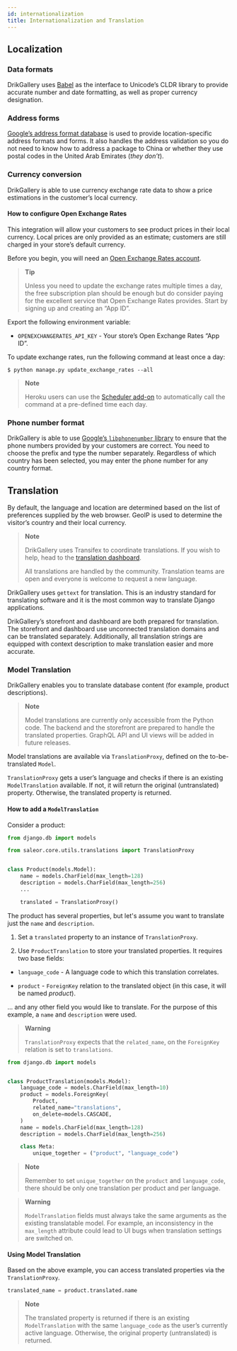 ```yaml
---
id: internationalization
title: Internationalization and Translation
---
```


## Localization

### Data formats

DrikGallery uses [Babel](http://babel.pocoo.org/en/latest/) as the interface to Unicode’s CLDR library to provide accurate number and date formatting, as well as proper currency designation.


### Address forms

[Google’s address format database](https://github.com/dynamicguy/google-i18n-address) is used to provide location-specific address formats and forms. 
It also handles the address validation so you do not need to know how to address a package to China or whether they use postal codes in the United Arab Emirates (_they don’t_).


### Currency conversion

DrikGallery is able to use currency exchange rate data to show a price estimations in the customer’s local currency. 

#### How to configure Open Exchange Rates

This integration will allow your customers to see product prices in their local currency. Local prices are only provided as an estimate; customers are still charged in your store’s default currency.

Before you begin, you will need an [Open Exchange Rates account](https://openexchangerates.org/). 

> **Tip**
>
> Unless you need to update the exchange rates multiple times a day, the free subscription plan should be enough but do consider paying for the excellent service that Open Exchange Rates provides. Start by signing up and creating an “App ID”.

Export the following environment variable:

* `OPENEXCHANGERATES_API_KEY` - Your store’s Open Exchange Rates “App ID”.

To update exchange rates, run the following command at least once a day:

```console
$ python manage.py update_exchange_rates --all
```

> **Note**
>
> Heroku users can use the [Scheduler add-on](https://elements.heroku.com/addons/scheduler) to automatically call the command at a pre-defined time each day.


### Phone number format

DrikGallery is able to use [Google’s `libphonenumber` library](https://github.com/googlei18n/libphonenumber) to ensure that the phone numbers provided by your customers are correct. 
You need to choose the prefix and type the number separately. 
Regardless of which country has been selected, you may enter the phone number for any country format.

## Translation

By default, the language and location are determined based on the list of preferences supplied by the web browser. 
GeoIP is used to determine the visitor’s country and their local currency.

> **Note**
>
> DrikGallery uses Transifex to coordinate translations. 
> If you wish to help, head to the [translation dashboard](https://www.transifex.com/dynamicguy/saleor-1/).
>
> All translations are handled by the community. Translation teams are open and everyone is welcome to request a new language.


DrikGallery uses `gettext` for translation. This is an industry standard for translating software and it is the most common way to translate Django applications.

DrikGallery’s storefront and dashboard are both prepared for translation. 
The storefront and dashboard use unconnected translation domains and can be translated separately. 
Additionally, all translation strings are equipped with context description to make translation easier and more accurate.

### Model Translation

DrikGallery enables you to translate database content (for example, product descriptions). 

> **Note**
>
> Model translations are currently only accessible from the Python code. 
> The backend and the storefront are prepared to handle the translated properties.
> GraphQL API and UI views will be added in future releases.


Model translations are available via `TranslationProxy`, defined on the to-be-translated `Model`.

`TranslationProxy` gets a user’s language and checks if there is an existing `ModelTranslation` available. If not, it will return the original (untranslated) property. Otherwise, the translated property is returned.


#### How to add a `ModelTranslation`

Consider a product:

```python
from django.db import models

from saleor.core.utils.translations import TranslationProxy


class Product(models.Model):
    name = models.CharField(max_length=128)
    description = models.CharField(max_length=256)
    ...

    translated = TranslationProxy()
```

The product has several properties, but let's assume you want to translate just the `name` and `description`.

1. Set a `translated` property to an instance of `TranslationProxy`.

2. Use `ProductTranslation` to store your translated properties. It requires two base fields:


* `language_code` - A language code to which this translation correlates.

* `product` - `ForeignKey` relation to the translated object (in this case, it will be named _product_).

… and any other field you would like to translate. For the purpose of this example, a `name` and `description` were used.

> **Warning**
> 
> `TranslationProxy` expects that the `related_name`, on the `ForeignKey` relation is set to `translations`.

```python
from django.db import models


class ProductTranslation(models.Model):
    language_code = models.CharField(max_length=10)
    product = models.ForeignKey(
        Product,
        related_name="translations",
        on_delete=models.CASCADE,
    )
    name = models.CharField(max_length=128)
    description = models.CharField(max_length=256)

    class Meta:
        unique_together = ("product", "language_code")
```

> **Note**
>
> Remember to set `unique_together` on the `product` and `language_code`, there should be only one translation per product and per language.

> **Warning**
>
> `ModelTranslation` fields must always take the same arguments as the existing translatable model.
> For example, an inconsistency in the `max_length` attribute could lead to UI bugs when translation settings are switched on.


#### Using Model Translation

Based on the above example, you can access translated properties via the `TranslationProxy`.

```python
translated_name = product.translated.name
```

> **Note**
>
> The translated property is returned if there is an existing `ModelTranslation` with the same `language_code` as the user’s currently active language. 
> Otherwise, the original property (untranslated) is returned.






